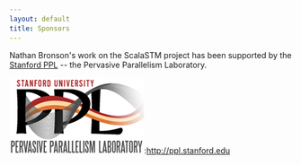 ```yaml
---
layout: default
title: Sponsors
---
```


Nathan Bronson's work on the ScalaSTM project has been supported by the
[Stanford PPL](http://ppl.stanford.edu) -- the Pervasive Parallelism
Laboratory.

![Stanford PPL](images/ppl_logo_small.png "Stanford PPL"):http://ppl.stanford.edu
